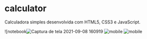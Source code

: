 
# calculator
Calculadora simples desenvolvida com HTML5, CSS3 e JavaScript.

![notebook![Captura de tela 2021-09-08 160919](https://user-images.githubusercontent.com/71532985/132570685-70a495aa-02ef-4e5f-b039-fd3985fcbc79.png)
![mobile](https://user-images.githubusercontent.com/71532985/132570687-5f4e8ddd-4054-4010-bd95-0a5d8921ebea.png)
![mobile](https://user-images.githubusercontent.com/71532985/132570605-776d2ef8-a811-4c99-aa86-cc9085ddc539.png)
